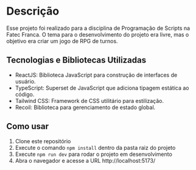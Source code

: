 # Descrição

Esse projeto foi realizado para a disciplina de Programação de Scripts na Fatec Franca.
O tema para o desenvolvimento do projeto era livre, mas o objetivo era criar um jogo de RPG de turnos.

## Tecnologias e Bibliotecas Utilizadas
- ReactJS: Biblioteca JavaScript para construção de interfaces de usuário.
- TypeScript: Superset de JavaScript que adiciona tipagem estática ao código.
- Tailwind CSS: Framework de CSS utilitário para estilização.
- Recoil: Biblioteca para gerenciamento de estado global.

## Como usar
1. Clone este repositório
2. Execute o comando `npm install` dentro da pasta raiz do projeto
3. Execute `npm run dev` para rodar o projeto em desenvolvimento
4. Abra o navegador e acesse a URL http://localhost:5173/

